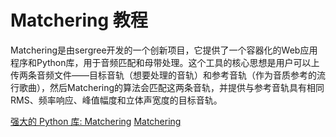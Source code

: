 # Matchering 教程

<show-structure depth="3"/>

Matchering是由sergree开发的一个创新项目，它提供了一个容器化的Web应用程序和Python库，用于音频匹配和母带处理。这个工具的核心思想是用户可以上传两条音频文件——目标音轨（想要处理的音轨）和参考音轨（作为音质参考的流行歌曲），然后Matchering的算法会匹配这两条音轨，并提供与参考音轨具有相同RMS、频率响应、峰值幅度和立体声宽度的目标音轨。


<seealso>
<category ref="ref_docs">
    <a href="https://mp.weixin.qq.com/s/tGe3PpJMl1n2FCLRDyqPeA">强大的 Python 库: Matchering</a>
</category>
<category ref="ref_github">
    <a href="https://github.com/sergree/matchering">Matchering</a>
</category>
<category ref="ref_issues">
</category>
<category ref="ref_hf">
</category>
<category ref="ref_ms">
</category>
</seealso>

